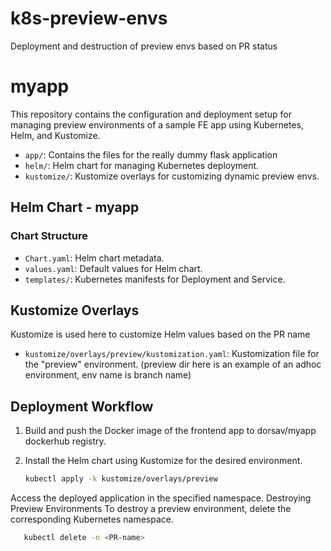 # k8s-preview-envs
Deployment and destruction of preview envs based on PR status 

# myapp

This repository contains the configuration and deployment setup for managing preview environments of a sample FE app using Kubernetes, Helm, and Kustomize.

- `app/`: Contains the files for the really dummy flask application
- `helm/`: Helm chart for managing Kubernetes deployment.
- `kustomize/`: Kustomize overlays for customizing dynamic preview envs.

## Helm Chart - myapp

### Chart Structure

- `Chart.yaml`: Helm chart metadata.
- `values.yaml`: Default values for Helm chart.
- `templates/`: Kubernetes manifests for Deployment and Service.


## Kustomize Overlays

Kustomize is used here to customize Helm values based on the PR name

- `kustomize/overlays/preview/kustomization.yaml`: Kustomization file for the "preview" environment. (preview dir here is an example of an adhoc environment, env name is branch name)

## Deployment Workflow

1. Build and push the Docker image of the frontend app to dorsav/myapp dockerhub registry.
2. Install the Helm chart using Kustomize for the desired environment.

   ```bash
   kubectl apply -k kustomize/overlays/preview 
Access the deployed application in the specified namespace.
Destroying Preview Environments
To destroy a preview environment, delete the corresponding Kubernetes namespace.

   ```bash
      kubectl delete -n <PR-name>
